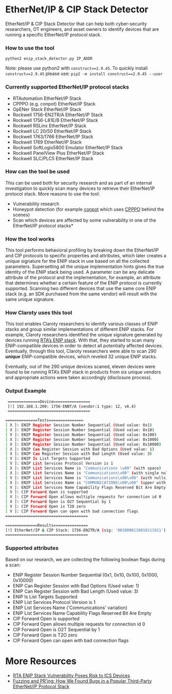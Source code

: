 # EtherNet/IP & CIP Stack Detector
EtherNet/IP & CIP Stack Detector that can help both cyber-security researchers, OT engineers, and asset owners to identify devices that are running a specific EtherNet/IP protocol stack.

### How to use the tool
```
python2 enip_stack_detector.py IP_ADDR
```
Note: please use python2 with `construct==2.9.45`. To quickly install `construct==2.9.45` please use:
`pip2 -m install construct==2.9.45 --user`

### Currently supported EtherNet/IP protocol stacks
* RTAutomation EtherNet/IP Stack
* CPPPO (e.g. conpot) EtherNet/IP Stack
* OpENer Stack EtherNet/IP Stack
* Rockwell 1756-EN2TR/A EtherNet/IP Stack
* Rockwell 1756-L81E/B EtherNet/IP Stack
* Rockwell RSLinx EtherNet/IP Stack
* Rockwell LC 20/50 EtherNet/IP Stack
* Rockwell 1763/1766 EtherNet/IP Stack
* Rockwell 1769 EtherNet/IP Stack
* Rockwell SoftLogix5800 Emulator EtherNet/IP Stack
* Rockwell PanelView Plus EtherNet/IP Stack
* Rockwell SLC/PLC5 EtherNet/IP Stack

### How can the tool be used
This can be used both for security research and as part of an internal investigation to quickly scan many devices to retrieve their EtherNet/IP protocol stack. More reasons to use the tool:
* Vulnerability research
* Honeypot detection (for example [conpot](https://github.com/mushorg/conpot) which uses [CPPPO](https://github.com/pjkundert/cpppo) behind the scenes)
* Scan which devices are affected by some vulnerability in one of the EtherNet/IP protocol stacks* 

### How the tool works
This tool performs behavioral profiling by breaking down the EtherNet/IP and CIP protocols to specific properties and attributes, which later creates a unique signature for the ENIP stack in use based on all the collected parameters. Supersetting all the unique implementation hints gives the true identity of the ENIP stack being used. A parameter can be any delicate attribute of the protocol and the implementation, for example, an attribute that determines whether a certain feature of the ENIP protocol is currently supported. Scanning two different devices that use the same core ENIP stack (e.g. an SDK purchased from the same vendor) will result with the same unique signature. 

### How Claroty uses this tool
This tool enables Claroty researchers to identify various classes of ENIP stacks and group similar implementations of different ENIP stacks. For example, Claroty researchers identified the unique signature generated by devices running [RTA’s ENIP stack](https://www.claroty.com/2020/11/17/blog-research-rta-enip-stack-vulnerability/). With that, they started to scan many ENIP-compatible devices in order to detect all potentially affected devices. Eventually, through this tool, Claroty researchers were able to scan 290 ***unique*** ENIP-compatible devices, which reveled 32 unique ENIP stacks. 

Eventually, out of the 290 unique devices scaned, eleven devices were found to be running RTA’s ENIP stack in products from six unique vendors and appropriate actions were taken accordingly (disclosure process).

### Output Example
```bash
 ==============Device================
 [!] 192.168.1.200: 1756-ENBT/A (vendor:1 type: 12, v6.4)
 ====================================

==============Tests===============
[ X ]: ENIP Register Session Number Sequential (Used value: 0x1)
[ X ]: ENIP Register Session Number Sequential (Used value: 0x10)
[ V ]: ENIP Register Session Number Sequential (Used value: 0x100)
[ X ]: ENIP Register Session Number Sequential (Used value: 0x1000)
[ X ]: ENIP Register Session Number Sequential (Used value: 0x10000)
[ X ]: ENIP Can Register Session with Bad Options (Used value: 1)
[ X ]: ENIP Can Register Session with Bad Length (Used value: 3)
[ V ]: ENIP Is List Targets Supported
[ V ]: ENIP List Services Protocol Version is 1
[ X ]: ENIP List Services Name is "Communications \x00" (with space)
[ X ]: ENIP List Services Name is "Communications\x00" (with single null (bug))
[ V ]: ENIP List Services Name is "Communications\x00\x00" (with nulls)
[ X ]: ENIP List Services Name is "COMMUNICATIONS\x00\x00" (upper with nulls)
[ V ]: ENIP List Services Name Capability Flags Reserved Bit Are Empty
[ V ]: CIP Forward Open is supported
[ V ]: CIP Forward Open allows multiple requests for connection id 0
[ X ]: CIP Forward Open is O2T Sequential by 1
[ V ]: CIP Forward Open is T2O zero
[ V ]: CIP Forward Open can open with bad connection flags
====================================

==============Results===============
[!] EtherNet/IP & CIP Stack: 1756-EN2TR/A (sig: '0010000110010111011')
====================================
```

### Supported attributes
Based on our research, we are collecting the following boolean flags during a scan:
* ENIP Register Session Number Sequential (0x1, 0x10, 0x100, 0x1000, 0x10000)
* ENIP Can Register Session with Bad Options (Used value: 1)
* ENIP Can Register Session with Bad Length (Used value: 3)
* ENIP Is List Targets Supported
* ENIP List Services Protocol Version is 1
* ENIP List Services Name ('Communications' variation)
* ENIP List Services Name Capability Flags Reserved Bit Are Empty
* CIP Forward Open is supported
* CIP Forward Open allows multiple requests for connection id 0
* CIP Forward Open is O2T Sequential by 1
* CIP Forward Open is T2O zero
* CIP Forward Open can open with bad connection flags

# More Resources
- [RTA ENIP Stack Vulnerability Poses Risk to ICS Devices](https://www.claroty.com/2020/11/17/blog-research-rta-enip-stack-vulnerability/)
- [Fuzzing and PR’ing: How We Found Bugs in a Popular Third-Party EtherNet/IP Protocol Stack](https://claroty.com/2021/04/15/blog-research-fuzzing-and-pring/)